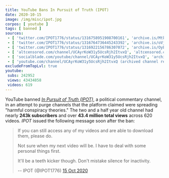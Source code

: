 ```yaml
---
title: YouTube Bans In Pursuit of Truth (IPOT)
date: 2020-10-15
image: /img/misc/ipot.jpg
corpos: [ youtube ]
tags: [ banned ]
sources:
 - [ 'twitter.com/IPOT1776/status/1316758951908700161', 'archive.is/MtkrW' ]
 - [ 'twitter.com/IPOT1776/status/1316764736445243392', 'archive.is/oVj3Y' ]
 - [ 'twitter.com/IPOT1776/status/1316922156786307072', 'archive.is/OyEtk' ]
 - [ 'altcensored.com/channel/UCAyrKoW31y5UcsRjh2ItvxQ', 'altcensored.com/channel/UCAyrKoW31y5UcsRjh2ItvxQ' ]
 - [ 'socialblade.com/youtube/channel/UCAyrKoW31y5UcsRjh2ItvxQ', 'archive.is/TMi4E' ]
 - [ 'youtube.com/channel/UCAyrKoW31y5UcsRjh2ItvxQ (archived channel removal notice)', 'archive.is/0omjC/image' ]
excludeFromTopLvl: true
youtube:
 subs: 242952
 views: 43434858
 videos: 619
---
```


YouTube banned [_In Pursuit of Truth
(IPOT)_](https://www.bitchute.com/channel/Xe2ztraIRXRX/), a political
commentary channel, in an attempt to purge channels that the platform claimed
were spreading "harmful conspiracy theories." The two and a half year old
channel had nearly **243k subscribers** and over **43.4 million total views**
across 620 videos. _IPOT_ issued the following message soon after the ban:

> If you can still access any of my videos and are able to download them,
> please do.
>
> Not sure when my next video will be. I have to deal with some personal things
> first.
>
> It'll be a teeth kicker though.  Don't mistake silence for inactivity.
>
> -- IPOT (@IPOT1776) [15 Oct 2020](https://archive.is/oVj3Y)
